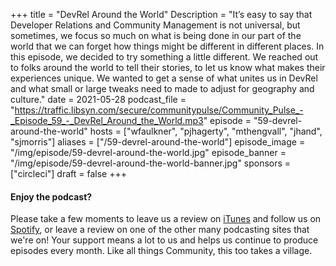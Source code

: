 +++
title = "DevRel Around the World"
Description = "It’s easy to say that Developer Relations and Community Management is not universal, but sometimes, we focus so much on what is being done in our part of the world that we can forget how things might be different in different places. In this episode, we decided to try something a little different. We reached out to folks around the world to tell their stories, to let us know what makes their experiences unique. We wanted to get a sense of what unites us in DevRel and what small or large tweaks need to made to adjust for geography and culture."
date = 2021-05-28
podcast_file = "https://traffic.libsyn.com/secure/communitypulse/Community_Pulse_-_Episode_59_-_DevRel_Around_the_World.mp3"
episode = "59-devrel-around-the-world"
hosts = ["wfaulkner", "pjhagerty", "mthengvall", "jhand", "sjmorris"]
aliases = ["/59-devrel-around-the-world"]
episode_image = "/img/episode/59-devrel-around-the-world.jpg"
episode_banner = "/img/episode/59-devrel-around-the-world-banner.jpg"
sponsors = ["circleci"]
draft = false
+++


#### Enjoy the podcast?
Please take a few moments to leave us a review on [iTunes](https://itunes.apple.com/us/podcast/community-pulse/id1218368182?mt=2) and follow us on [Spotify](https://open.spotify.com/show/3I7g5WfMSgpWu38zZMjet?si=565TMb81SaWwrJYbAIeOxQ), or leave a review on one of the other many podcasting sites that we're on! Your support means a lot to us and helps us continue to produce episodes every month. Like all things Community, this too takes a village.
